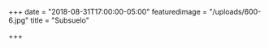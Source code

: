 +++
date = "2018-08-31T17:00:00-05:00"
featuredimage = "/uploads/600-6.jpg"
title = "Subsuelo"

+++
